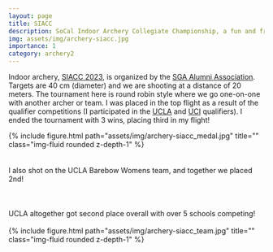 ```yaml
---
layout: page
title: SIACC
description: SoCal Indoor Archery Collegiate Championship, a fun and friendly collegiate tournament!
img: assets/img/archery-siacc.jpg
importance: 1
category: archery2
---
```


Indoor archery, <a href="https://www.betweenends.com/tournament/1136/">SIACC 2023</a>, is organized by the <a href="https://sgaalumni.org/siacc">SGA Alumni Association</a>. Targets are 40 cm (diameter) and we are shooting at a distance of 20 meters. The tournament here is round robin style where we go one-on-one with another archer or team. I was placed in the top flight as a result of the qualifier competitions (I participated in the <a href="https://www.betweenends.com/tournament/1123/">UCLA</a> and <a href="https://www.betweenends.com/tournament/1126/">UCI</a> qualifiers). I ended the tournament with 3 wins, placing third in my flight! 

<div class="row">
    <div class="col-sm-8 mt-2 mt-md-0">
        {% include figure.html path="assets/img/archery-siacc_medal.jpg" title="" class="img-fluid rounded z-depth-1" %}
    </div>
    <div class="col-sm-4 mt-2 mt-md-0">
        <br>
        <br>
        <div>
            I also shot on the UCLA Barebow Womens team, and together we placed 2nd!
        </div>
        <br>
        <br>
    </div>
</div>

<br>
UCLA altogether got second place overall with over 5 schools competing!
<br>
<br>

<div class="row">
    {% include figure.html path="assets/img/archery-siacc_team.jpg" title="" class="img-fluid rounded z-depth-1" %}
</div>